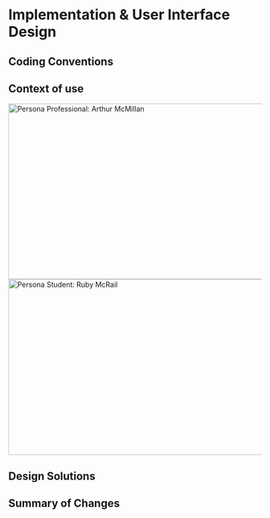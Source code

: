 # Implementation & User Interface Design

## Coding Conventions

## Context of use
<img src="{{site.baseurl}}/images/Persona_Professional.jpg" alt="Persona Professional: Arthur McMillan" width="1526" height="350">
<img src="{{site.baseurl}}/images/Persona_Student.jpg" alt="Persona Student: Ruby McRail" width="1526" height="350">

## Design Solutions

## Summary of Changes

